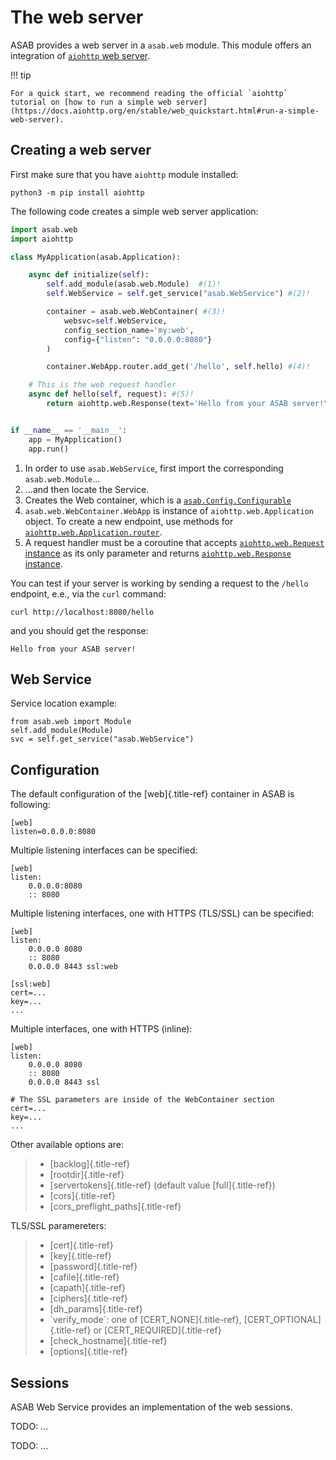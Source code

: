 # The web server

ASAB provides a web server in a `asab.web` module. 
This module offers an integration of [`aiohttp` web server](http://aiohttp.readthedocs.io/en/stable/web.html).

!!! tip

    For a quick start, we recommend reading the official `aiohttp` tutorial on [how to run a simple web server](https://docs.aiohttp.org/en/stable/web_quickstart.html#run-a-simple-web-server).

## Creating a web server

First make sure that you have `aiohttp` module installed:
``` shell
python3 -m pip install aiohttp
```

The following code creates a simple web server application:

``` python linenums="1"
import asab.web
import aiohttp

class MyApplication(asab.Application):

    async def initialize(self):
        self.add_module(asab.web.Module)  #(1)!
        self.WebService = self.get_service("asab.WebService") #(2)!

        container = asab.web.WebContainer( #(3)!
            websvc=self.WebService,
            config_section_name='my:web',
            config={"listen": "0.0.0.0:8080"}
        )

        container.WebApp.router.add_get('/hello', self.hello) #(4)!

    # This is the web request handler
    async def hello(self, request): #(5)!
        return aiohttp.web.Response(text='Hello from your ASAB server!\n')


if __name__ == '__main__':
    app = MyApplication()
    app.run()
```

1. In order to use `asab.WebService`, first import the corresponding `asab.web.Module`...
2. ...and then locate the Service.
3. Creates the Web container, which is a [`asab.Config.Configurable`](http://localhost:8000/reference/config/reference/#asab.config.Configurable)
4. `asab.web.WebContainer.WebApp` is instance of `aiohttp.web.Application` object. To create a new endpoint, use methods for [`aiohttp.web.Application.router`](https://docs.aiohttp.org/en/stable/web_reference.html?highlight=add_get#router).
5. A request handler must be a coroutine that accepts [`aiohttp.web.Request` instance](https://docs.aiohttp.org/en/stable/web_reference.html#aiohttp.web.Request) as its only parameter and returns [`aiohttp.web.Response` instance](https://docs.aiohttp.org/en/stable/web_reference.html#response).

You can test if your server is working by sending a request to the `/hello` endpoint, e.e., via the `curl` command:

```shell
curl http://localhost:8080/hello
```

and you should get the response:

```
Hello from your ASAB server!
```

## Web Service

Service location example:

``` {.python}
from asab.web import Module
self.add_module(Module)
svc = self.get_service("asab.WebService")
```

## Configuration

The default configuration of the [web]{.title-ref} container in ASAB is
following:

``` {.ini}
[web]
listen=0.0.0.0:8080
```

Multiple listening interfaces can be specified:

``` {.ini}
[web]
listen:
    0.0.0.0:8080
    :: 8080
```

Multiple listening interfaces, one with HTTPS (TLS/SSL) can be
specified:

``` {.ini}
[web]
listen:
    0.0.0.0 8080
    :: 8080
    0.0.0.0 8443 ssl:web

[ssl:web]
cert=...
key=...
...
```

Multiple interfaces, one with HTTPS (inline):

``` {.ini}
[web]
listen:
    0.0.0.0 8080
    :: 8080
    0.0.0.0 8443 ssl

# The SSL parameters are inside of the WebContainer section
cert=...
key=...
...
```

Other available options are:

> -   [backlog]{.title-ref}
> -   [rootdir]{.title-ref}
> -   [servertokens]{.title-ref} (default value [full]{.title-ref})
> -   [cors]{.title-ref}
> -   [cors\_preflight\_paths]{.title-ref}

TLS/SSL paramereters:

> -   [cert]{.title-ref}
> -   [key]{.title-ref}
> -   [password]{.title-ref}
> -   [cafile]{.title-ref}
> -   [capath]{.title-ref}
> -   [ciphers]{.title-ref}
> -   [dh\_params]{.title-ref}
> -   \`verify\_mode\`: one of [CERT\_NONE]{.title-ref},
>     [CERT\_OPTIONAL]{.title-ref} or [CERT\_REQUIRED]{.title-ref}
> -   [check\_hostname]{.title-ref}
> -   [options]{.title-ref}

## Sessions

ASAB Web Service provides an implementation of the web sessions.

TODO: \...

TODO: \...
